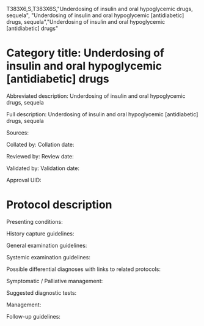 T383X6,S,T383X6S,"Underdosing of insulin and oral hypoglycemic drugs, sequela", "Underdosing of insulin and oral hypoglycemic [antidiabetic] drugs, sequela","Underdosing of insulin and oral hypoglycemic [antidiabetic] drugs"
# Category title: Underdosing of insulin and oral hypoglycemic [antidiabetic] drugs

Abbreviated description: Underdosing of insulin and oral hypoglycemic drugs, sequela

Full description: Underdosing of insulin and oral hypoglycemic [antidiabetic] drugs, sequela

Sources:

Collated by:
Collation date:

Reviewed by:
Review date:

Validated by:
Validation date:

Approval UID:

# Protocol description

Presenting conditions:

History capture guidelines:

General examination guidelines:

Systemic examination guidelines:

Possible differential diagnoses with links to related protocols:

Symptomatic / Palliative management:

Suggested diagnostic tests:

Management:

Follow-up guidelines:
